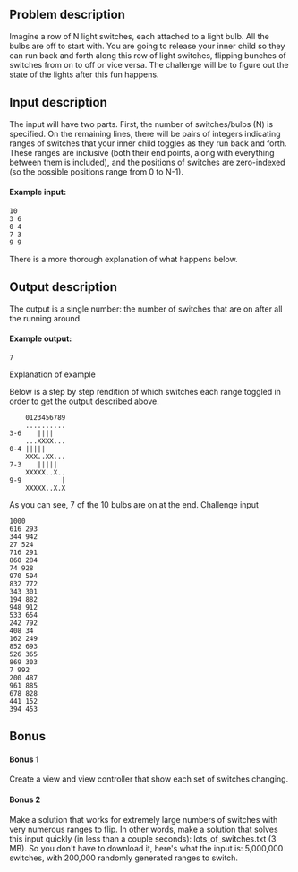 ## Problem description

Imagine a row of N light switches, each attached to a light bulb.
All the bulbs are off to start with.
You are going to release your inner child so they can run back and forth along this row of light switches,
flipping bunches of switches from on to off or vice versa.
The challenge will be to figure out the state of the lights after this fun happens.

## Input description

The input will have two parts.
First, the number of switches/bulbs (N) is specified.
On the remaining lines, there will be pairs of integers indicating ranges of switches that your
inner child toggles as they run back and forth.
These ranges are inclusive (both their end points, along with everything between them is included),
and the positions of switches are zero-indexed (so the possible positions range from 0 to N-1).

#### Example input:

```text
10
3 6
0 4
7 3
9 9
```

There is a more thorough explanation of what happens below.

## Output description

The output is a single number: the number of switches that are on after all the running around.

#### Example output:

```text
7
```

Explanation of example

Below is a step by step rendition of which switches each range toggled in order to get the output described above.

```text
    0123456789
    ..........
3-6    ||||
    ...XXXX...
0-4 |||||
    XXX..XX...
7-3    |||||
    XXXXX..X..
9-9          |
    XXXXX..X.X

```

As you can see, 7 of the 10 bulbs are on at the end.
Challenge input

```text
1000
616 293
344 942
27 524
716 291
860 284
74 928
970 594
832 772
343 301
194 882
948 912
533 654
242 792
408 34
162 249
852 693
526 365
869 303
7 992
200 487
961 885
678 828
441 152
394 453
```

## Bonus

#### Bonus 1

Create a view and view controller that show each set of switches changing.

#### Bonus 2

Make a solution that works for extremely large numbers of switches with very numerous ranges to flip.
In other words, make a solution that solves this input quickly
(in less than a couple seconds): lots_of_switches.txt (3 MB).
So you don't have to download it, here's what the input is: 5,000,000 switches, with 200,000
randomly generated ranges to switch.